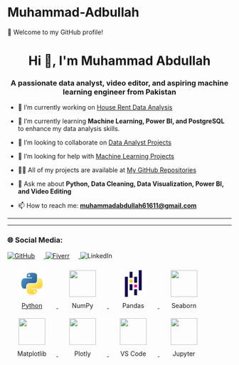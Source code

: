 # Muhammad-Adbullah
👋 Welcome to my GitHub profile!
<h1 align="center">Hi 👋, I'm Muhammad Abdullah</h1>
<h3 align="center">A passionate data analyst, video editor, and aspiring machine learning engineer from Pakistan</h3>

- 🔭 I’m currently working on [House Rent Data Analysis](https://github.com/Abdullah1218-bit/House-Rent-Data-Analysis/tree/main/House%20Rent%20Data%20Analysis)

- 🌱 I’m currently learning **Machine Learning, Power BI, and PostgreSQL** to enhance my data analysis skills.

- 👯 I’m looking to collaborate on [Data Analyst Projects](https://github.com/Abdullah1218-bit/House-Rent-Data-Analysis/tree/main/House%20Rent%20Data%20Analysis)

- 🤝 I’m looking for help with [Machine Learning Projects](https://github.com/Abdullah1218-bit/Machine-Learning-Projects/tree/main/ML%20on%20insurance%20data)

- 👨‍💻 All of my projects are available at [My GitHub Repositories](https://github.com/Abdullah1218-bit?tab=repositories)

- 💬 Ask me about **Python, Data Cleaning, Data Visualization, Power BI, and Video Editing**

- 📫 How to reach me: **muhammadabdullah61611@gmail.com**

---

---

<h3 align="left">🌐 Social Media:</h3>

<p align="left">
  <!-- GitHub -->
  <a href="https://github.com/Abdullah1218-bit" target="_blank">
    <img src="https://cdn-icons-png.flaticon.com/512/25/25231.png" alt="GitHub" width="40" height="40" style="margin-right: 20px;" />
  </a>

  <!-- Fiverr -->
  <a href="https://www.fiverr.com/u_d7b7c0c16cbb/do-advanced-data-cleaning-in-excel-power-bi-or-python?context_referrer=tailored_homepage_perseus&source=recently_viewed_gigs&ref_ctx_id=ee66c127893642b2ba38f77626f7e7df&context=recommendation&pckg_id=1&pos=2&context_alg=recently_viewed&seller_online=true&imp_id=1c02d7e6-1f86-4c39-ae65-5d8c934b7064" target="_blank">
    <img src="https://upload.wikimedia.org/wikipedia/commons/3/31/Fiverr_Logo_2022.svg" alt="Fiverr" width="60" height="40" style="margin-right: 20px;" />
  </a>

  <!-- LinkedIn (Logo only, no link) -->
  <img src="https://cdn-icons-png.flaticon.com/512/174/174857.png" alt="LinkedIn" width="40" height="40" />
</p>


<p align="left">
  <!-- Python -->
  <a href="https://www.python.org" target="_blank">
    <div style="display: inline-block; width: 90px; text-align: center; margin: 10px;">
      <img src="https://raw.githubusercontent.com/devicons/devicon/master/icons/python/python-original.svg" width="60" height="60" />
      <div style="margin-top: 8px;">Python</div>
    </div>
  </a>

  <!-- NumPy -->
  <a href="https://numpy.org/" target="_blank">
    <div style="display: inline-block; width: 90px; text-align: center; margin: 10px;">
      <img src="https://upload.wikimedia.org/wikipedia/commons/3/31/NumPy_logo_2020.svg" width="60" height="60" />
      <div style="margin-top: 8px;">NumPy</div>
    </div>
  </a>

  <!-- Pandas -->
  <a href="https://pandas.pydata.org/" target="_blank">
    <div style="display: inline-block; width: 90px; text-align: center; margin: 10px;">
      <img src="https://raw.githubusercontent.com/devicons/devicon/master/icons/pandas/pandas-original.svg" width="60" height="60" />
      <div style="margin-top: 8px;">Pandas</div>
    </div>
  </a>

  <!-- Seaborn -->
  <a href="https://seaborn.pydata.org" target="_blank">
    <div style="display: inline-block; width: 90px; text-align: center; margin: 10px;">
      <img src="https://seaborn.pydata.org/_images/logo-mark-lightbg.svg" width="60" height="60" />
      <div style="margin-top: 8px;">Seaborn</div>
    </div>
  </a>

  <!-- Matplotlib -->
  <a href="https://matplotlib.org" target="_blank">
    <div style="display: inline-block; width: 90px; text-align: center; margin: 10px;">
      <img src="https://matplotlib.org/_static/images/logo2.svg" width="60" height="60" />
      <div style="margin-top: 8px;">Matplotlib</div>
    </div>
  </a>

  <!-- Plotly -->
  <a href="https://plotly.com" target="_blank">
    <div style="display: inline-block; width: 90px; text-align: center; margin: 10px;">
      <img src="https://www.vectorlogo.zone/logos/plotly/plotly-icon.svg" width="60" height="60" />
      <div style="margin-top: 8px;">Plotly</div>
    </div>
  </a>

  <!-- VS Code -->
  <a href="https://code.visualstudio.com" target="_blank">
    <div style="display: inline-block; width: 90px; text-align: center; margin: 10px;">
      <img src="https://cdn.worldvectorlogo.com/logos/visual-studio-code-1.svg" width="60" height="60" />
      <div style="margin-top: 8px;">VS Code</div>
    </div>
  </a>

  <!-- Jupyter -->
  <a href="https://jupyter.org" target="_blank">
    <div style="display: inline-block; width: 90px; text-align: center; margin: 10px;">
      <img src="https://upload.wikimedia.org/wikipedia/commons/3/38/Jupyter_logo.svg" width="60" height="60" />
      <div style="margin-top: 8px;">Jupyter</div>
    </div>
  </a>
</p>

